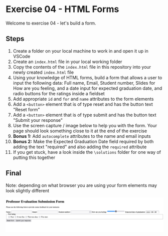 # Exercise 04 - HTML Forms

Welcome to exercise 04 - let's build a form.

## Steps

1. Create a folder on your local machine to work in and open it up in VSCode
2. Create an `index.html` file in your local working folder
3. Copy the contents of the `index.html` file in this repository into your newly created `index.html` file
4. Using your knowledge of HTML forms, build a form that allows a user to input the following data: Full name, Email, Student number, Slides for How are you feeling, and a date input for expected graduation date, and radio buttons for the ratings inside a fieldset
5. Add appropriate `id` and `for` and `name` attributes to the form elements
6. Add a `<button>` element that is of type reset and has the button text "Reset form"
7. Add a `<button>` element that is of type submit and has the button text "Submit your response" 
8. Use the screen capture / image below to help you with the form. Your page should look something close to it at the end of the exercise
9. **Bonus 1:** Add `autocomplete` attributes to the name and email inputs
10. **Bonus 2:** Make the Expected Graduation Date field required by both adding the text "required" and also adding the `required` attribute
11. If you get stuck, have a look inside the `\solutions` folder for one way of putting this together

## Final

Note: depending on what browser you are using your form elements may look slightly different

![This is an image of the finished product](/images/finished.png)
